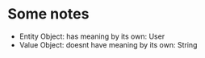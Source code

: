 # Some notes

- Entity Object: has meaning by its own: User
- Value  Object: doesnt have meaning by its own: String
